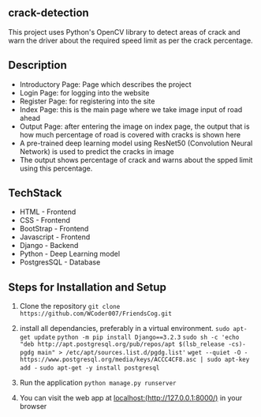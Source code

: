 ## crack-detection

This project uses Python's OpenCV library to detect areas of crack and warn the driver about the required speed limit as per the crack percentage.


## Description

* Introductory Page: Page which describes the project
* Login Page: for logging into the website
* Register Page: for registering into the site
* Index Page: this is the main page where we take image input of road ahead
* Output Page: after entering the image on index page, the output that is how much percentage of road is covered with cracks is shown here
* A pre-trained deep learning model using ResNet50 (Convolution Neural Network) is used to predict the cracks in image
* The output shows percentage of crack and warns about the spped limit using this percentage.


## TechStack

* HTML - Frontend
* CSS - Frontend
* BootStrap - Frontend
* Javascript - Frontend
* Django - Backend
* Python - Deep Learning model
* PostgresSQL - Database


## Steps for Installation and Setup

1. Clone the repository 
    `git clone https://github.com/WCoder007/FriendsCog.git`
 
2. install all dependancies, preferably in a virtual environment.
    `sudo apt-get update`
    `python -m pip install Django==3.2.3`
    `sudo sh -c 'echo "deb http://apt.postgresql.org/pub/repos/apt $(lsb_release -cs)-pgdg main" > /etc/apt/sources.list.d/pgdg.list'`
    `wget --quiet -O - https://www.postgresql.org/media/keys/ACCC4CF8.asc | sudo apt-key add -`
    `sudo apt-get -y install postgresql`

    
3. Run the application
    `python manage.py runserver`
    
4. You can visit the web app at [localhost:(http://127.0.0.1:8000/)](http://127.0.0.1:8000/) in your browser



